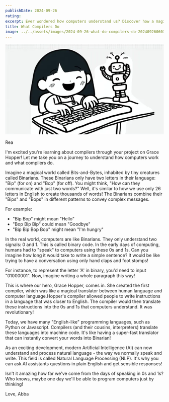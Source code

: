 ```yaml
---
publishDate: 2024-09-26
rating: 
excerpt: Ever wondered how computers understand us? Discover how a magical translator turns our words into a secret language of 1s and 0s!
title: What Compilers Do
image: ../../assets/images/2024-09-26-what-do-compilers-do-20240926060316370.webp
---
```



![center|300](../../assets/images/2024-09-26-what-do-compilers-do-20240926060316370.webp)


Rea

I'm excited you're learning about compilers through your project on Grace Hopper! Let me take you on a journey to understand how computers work and what compilers do.

Imagine a magical world called Bits-and-Bytes, inhabited by tiny creatures called Binarians. These Binarians only have two letters in their language: "Bip" (for on) and "Bop" (for off). You might think, "How can they communicate with just two words?" Well, it's similar to how we use only 26 letters in English to create thousands of words! The Binarians combine their "Bips" and "Bops" in different patterns to convey complex messages.

For example:
- "Bip Bop" might mean "Hello"
- "Bop Bip Bip" could mean "Goodbye"
- "Bip Bip Bop Bop" might mean "I'm hungry"

In the real world, computers are like Binarians. They only understand two signals: 0 and 1. This is called binary code. In the early days of computing, humans had to "speak" to computers using these 0s and 1s. Can you imagine how long it would take to write a simple sentence? It would be like trying to have a conversation using only hand claps and foot stomps!

For instance, to represent the letter 'A' in binary, you'd need to input "01000001". Now, imagine writing a whole paragraph this way!

This is where our hero, Grace Hopper, comes in. She created the first compiler, which was like a magical translator between human language and computer language.Hopper's compiler allowed people to write instructions in a language that was closer to English. The compiler would then translate these instructions into the 0s and 1s that computers understand. It was revolutionary!

Today, we have many "English-like" programming languages, such as Python or Javascript. Compilers (and their cousins, interpreters) translate these languages into machine code. It's like having a super-fast translator that can instantly convert your words into Binarian!

As an exciting development, modern Artificial Intelligence (AI) can now understand and process natural language - the way we normally speak and write. This field is called Natural Language Processing (NLP). It's why you can ask AI assistants questions in plain English and get sensible responses!

Isn't it amazing how far we've come from the days of speaking in 0s and 1s? Who knows, maybe one day we'll be able to program computers just by thinking!

Love, 
Abba